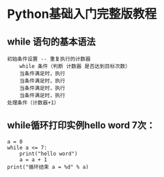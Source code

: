 # Python基础入门完整版教程
## while 语句的基本语法
```
初始条件设置 -- 重复执行的计数器
    while 条件（判断 计数器 是否达到目标次数）
    当条件满足时，执行
    当条件满足时，执行
    当条件满足时，执行
    当条件满足时，执行
处理条件（计数器+1）
```
## while循环打印实例hello word 7次：
```
a = 0
while a <= 7:
    print("hello word")
    a = a + 1
print("循环结束 a = %d" % a)
```
